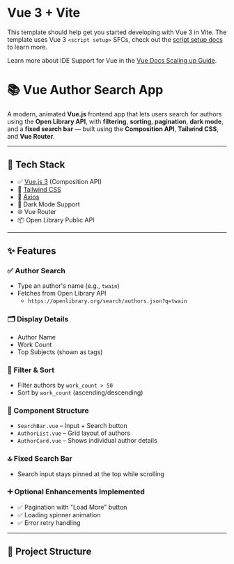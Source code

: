# Vue 3 + Vite

This template should help get you started developing with Vue 3 in Vite. The template uses Vue 3 `<script setup>` SFCs, check out the [script setup docs](https://v3.vuejs.org/api/sfc-script-setup.html#sfc-script-setup) to learn more.

Learn more about IDE Support for Vue in the [Vue Docs Scaling up Guide](https://vuejs.org/guide/scaling-up/tooling.html#ide-support).

# 📚 Vue Author Search App

A modern, animated **Vue.js** frontend app that lets users search for authors using the **Open Library API**, with **filtering**, **sorting**, **pagination**, **dark mode**, and a **fixed search bar** — built using the **Composition API**, **Tailwind CSS**, and **Vue Router**.

---

## 🔧 Tech Stack

- ✅ [Vue.js 3](https://vuejs.org) (Composition API)
- 🎨 [Tailwind CSS](https://tailwindcss.com)
- 🔁 [Axios](https://axios-http.com)
- 🌙 Dark Mode Support
- 🌐 Vue Router
- 📦 Open Library Public API

---

## ✨ Features

### ✅ Author Search
- Type an author's name (e.g., `twain`)
- Fetches from Open Library API
  - `https://openlibrary.org/search/authors.json?q=twain`

### 🗂 Display Details
- Author Name
- Work Count
- Top Subjects (shown as tags)

### 🧠 Filter & Sort
- Filter authors by `work_count > 50`
- Sort by `work_count` (ascending/descending)

### 📄 Component Structure
- `SearchBar.vue` – Input + Search button
- `AuthorList.vue` – Grid layout of authors
- `AuthorCard.vue` – Shows individual author details


### 🔝 Fixed Search Bar
- Search input stays pinned at the top while scrolling

### ➕ Optional Enhancements Implemented
- ✅ Pagination with "Load More" button
- ✅ Loading spinner animation
- ✅ Error retry handling

---

## 📁 Project Structure

